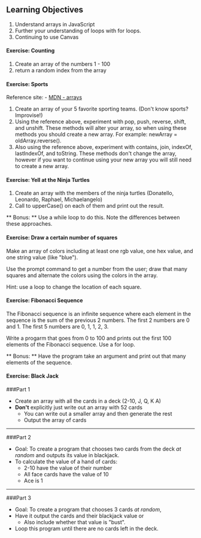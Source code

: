 ## Learning Objectives
  1. Understand arrays in JavaScript
  2. Further your understanding of loops with for loops.
  3. Continuing to use Canvas

#### Exercise: Counting
  1. Create an array of the numbers 1 - 100
  2. return a random index from the array
  
#### Exercise: Sports
  Reference site: - [MDN - arrays](https://developer.mozilla.org/en-US/docs/Web/JavaScript/Reference/Global_Objects/Array)
  1. Create an array of your 5 favorite sporting teams. (Don't know sports? Improvise!)
  2. Using the reference above, experiment with pop, push, reverse, shift, and unshift.  These methods will alter your array, so when using these methods you should create a new array.  For example: newArray = oldArray.reverse().
  3. Also using the reference above, experiment with contains, join, indexOf, lastIndexOf, and toString. These methods don't change the array, however if you want to continue using your new array you will still need to create a new array.

#### Exercise: Yell at the Ninja Turtles
  1. Create an array with the members of the ninja turtles (Donatello, Leonardo, Raphael, Michaelangelo)
  2. Call to upperCase() on each of them and print out the result.

** Bonus: ** Use a while loop to do this.  Note the differences between these approaches.

#### Exercise: Draw a certain number of squares

Make an array of colors including at least one rgb value, one hex value, and one string value (like "blue").

Use the prompt command to get a number from the user; draw that many squares and alternate the colors using the colors in the array.

  Hint: use a loop to change the location of each square.

#### Exercise: Fibonacci Sequence
The Fibonacci sequence is an infinite sequence where each element in the sequence is the sum of the previous 2 numbers.  The first 2 numbers are 0 and 1.  The first 5 numbers are 0, 1, 1, 2, 3.

Write a progarm that goes from 0 to 100 and prints out the first 100 elements of the Fibonacci sequence.  Use a for loop.

** Bonus: ** Have the program take an argument and print out that many elements of the sequence.

#### Exercise: Black Jack

###Part 1
  - Create an array with all the cards in a deck (2-10, J, Q, K A)
  - **Don't** explicitly just write out an array with 52 cards
    - You can write out a smaller array and then generate the rest
    - Output the array of cards

------

###Part 2
- Goal: To create a program that chooses two cards from the deck *at random* and outputs its value in blackjack.
- To calculate the value of a hand of cards:
  - 2-10 have the value of their number
  - All face cards have the value of 10
  - Ace is 1

-----

###Part 3
- Goal: To create a program that chooses 3 cards *at random*,
- Have it output the cards and their blackjack value or
  - Also include whether that value is "bust".
- Loop this program until there are no cards left in the deck.
